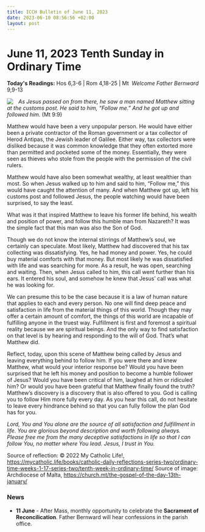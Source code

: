 ```yaml
---
title: ICCH Bulletin of June 11, 2023
date: 2023-06-10 08:56:56 +02:00
layout: post
---
```


# June 11, 2023 Tenth Sunday in Ordinary Time
<span style="float: right"><em>Welcome Father Bernward</em></span>
**Today's Readings:** Hos 6,3-6 | Rom 4,18-25 | Mt 9,9-13


<img style="float: left; margin-right: 1em;" src="https://church.mt/files/article/jan_13_eng.151566397039.jpg">

*As Jesus passed on from there, he saw a man named Matthew sitting at the customs post. He said to him, “Follow me.” And he got up and followed him.* (Mt 9:9)

Matthew would have been a very unpopular person. He would have either been a private contractor of the Roman government or a tax collector of Herod Antipas, the Jewish leader of Galilee. Either way, tax collectors were disliked because it was common knowledge that they often extorted more than permitted and pocketed some of the money. Essentially, they were seen as thieves who stole from the people with the permission of the civil rulers.

Matthew would have also been somewhat wealthy, at least wealthier than most. So when Jesus walked up to him and said to him, “Follow me,” this would have caught the attention of many. And when Matthew got up, left his customs post and followed Jesus, the people watching would have been surprised, to say the least.

What was it that inspired Matthew to leave his former life behind, his wealth and position of power, and follow this humble man from Nazareth? It was the simple fact that this man was also the Son of God.

Though we do not know the internal stirrings of Matthew’s soul, we certainly can speculate. Most likely, Matthew had discovered that his tax collecting was dissatisfying. Yes, he had money and power. Yes, he could buy material comforts with that money. But most likely he was dissatisfied with life and was searching for more. As a result, he was open, searching and waiting. Then, when Jesus called to him, this call went further than his ears. It entered his soul, and somehow he knew that Jesus’ call was what he was looking for.

We can presume this to be the case because it is a law of human nature that applies to each and every person. No one will find deep peace and satisfaction in life from the material things of this world. Though they may offer a certain amount of comfort, the things of this world are incapable of fulfilling anyone in the truest way. Fulfillment is first and foremost a spiritual reality because we are spiritual beings. And the only way to find satisfaction on that level is by hearing and responding to the will of God. That’s what Matthew did.

Reflect, today, upon this scene of Matthew being called by Jesus and leaving everything behind to follow him. If you were there and knew Matthew, what would your interior response be? Would you have been surprised that he left his money and position to become a humble follower of Jesus? Would you have been critical of him, laughed at him or ridiculed him? Or would you have been grateful that Matthew finally found the truth? Matthew’s discovery is a discovery that is also offered to you. God is calling you to follow Him more fully every day. As you hear this call, do not hesitate to leave every hindrance behind so that you can fully follow the plan God has for you.

*Lord, You and You alone are the source of all satisfaction and fulfillment in life. You are glorious beyond description and worth following always. Please free me from the many deceptive satisfactions in life so that I can follow You, no matter where You lead. Jesus, I trust in You.*

Source of reflection: © 2022 My Catholic Life!, https://mycatholic.life/books/catholic-daily-reflections-series-two/ordinary-time-weeks-1-17-series-two/tenth-week-in-ordinary-time/
Source of image: Archdiocese of Malta, https://church.mt/the-gospel-of-the-day-13th-january/

### News 

* **11 June** - After Mass, monthly opportunity to celebrate the **Sacrament of Reconcilication**. Father Bernward will hear confessions in the parish office.
